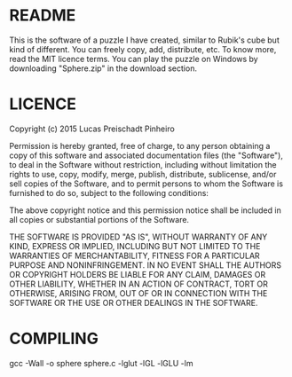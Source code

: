 # README #

This is the software of a puzzle I have created, similar to Rubik's cube but kind of different. You can freely copy, add, distribute, etc. To know more, read the MIT licence terms.
You can play the puzzle on Windows by downloading "Sphere.zip" in the download section.

# LICENCE #

Copyright (c) 2015 Lucas Preischadt Pinheiro

Permission is hereby granted, free of charge, to any person obtaining a copy
of this software and associated documentation files (the "Software"), to deal
in the Software without restriction, including without limitation the rights
to use, copy, modify, merge, publish, distribute, sublicense, and/or sell
copies of the Software, and to permit persons to whom the Software is
furnished to do so, subject to the following conditions:

The above copyright notice and this permission notice shall be included in
all copies or substantial portions of the Software.

THE SOFTWARE IS PROVIDED "AS IS", WITHOUT WARRANTY OF ANY KIND, EXPRESS OR
IMPLIED, INCLUDING BUT NOT LIMITED TO THE WARRANTIES OF MERCHANTABILITY,
FITNESS FOR A PARTICULAR PURPOSE AND NONINFRINGEMENT. IN NO EVENT SHALL THE
AUTHORS OR COPYRIGHT HOLDERS BE LIABLE FOR ANY CLAIM, DAMAGES OR OTHER
LIABILITY, WHETHER IN AN ACTION OF CONTRACT, TORT OR OTHERWISE, ARISING FROM,
OUT OF OR IN CONNECTION WITH THE SOFTWARE OR THE USE OR OTHER DEALINGS IN
THE SOFTWARE.

# COMPILING #

gcc -Wall -o sphere sphere.c -lglut -lGL -lGLU -lm